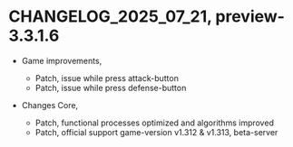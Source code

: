﻿# CHANGELOG_2025_07_21, preview-3.3.1.6

+ Game improvements,
  - Patch, issue while press attack-button
  - Patch, issue while press defense-button

+ Changes Core,
  - Patch, functional processes optimized and algorithms improved
  - Patch, official support game-version v1.312 & v1.313, beta-server